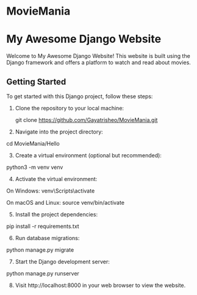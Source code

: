 # MovieMania
# My Awesome Django Website

Welcome to My Awesome Django Website! This website is built using the Django framework and offers a platform to watch and read about movies.

## Getting Started

To get started with this Django project, follow these steps:

1. Clone the repository to your local machine:
   
   git clone https://github.com/Gayatrisheo/MovieMania.git
   
2. Navigate into the project directory:

cd MovieMania/Hello

3. Create a virtual environment (optional but recommended):

python3 -m venv venv

4. Activate the virtual environment:

On Windows: venv\Scripts\activate

On macOS and Linux: source venv/bin/activate

5. Install the project dependencies:

pip install -r requirements.txt

6. Run database migrations:

python manage.py migrate

7. Start the Django development server:

python manage.py runserver

8. Visit http://localhost:8000 in your web browser to view the website.

